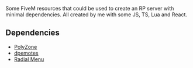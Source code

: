 Some FiveM resources that could be used to create an RP server with minimal dependencies. All created by me with some JS, TS, Lua and React.

## Dependencies
- [PolyZone](https://github.com/mkafrin/PolyZone)
- [dpemotes](https://github.com/andristum/dpemotes)
- [Radial Menu](https://github.com/axln/radial-menu-js)
